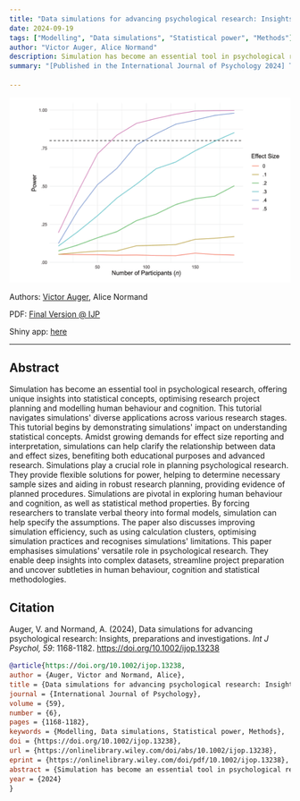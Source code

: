 ```yaml
---
title: "Data simulations for advancing psychological research: Insights, preparations and investigations (2024)"
date: 2024-09-19
tags: ["Modelling", "Data simulations", "Statistical power", "Methods"]
author: "Victor Auger, Alice Normand"
description: Simulation has become an essential tool in psychological research, offering unique insights into statistical concepts, optimising research project planning and modelling human behaviour and cognition. This tutorial navigates simulations' diverse applications across various research stages. This tutorial begins by demonstrating simulations' impact on understanding statistical concepts. Amidst growing demands for effect size reporting and interpretation, simulations can help clarify the relationship between data and effect sizes, benefiting both educational purposes and advanced research. Simulations play a crucial role in planning psychological research. They provide flexible solutions for power, helping to determine necessary sample sizes and aiding in robust research planning, providing evidence of planned procedures. Simulations are pivotal in exploring human behaviour and cognition, as well as statistical method properties. By forcing researchers to translate verbal theory into formal models, simulation can help specify the assumptions. The paper also discusses improving simulation efficiency, such as using calculation clusters, optimising simulation practices and recognises simulations' limitations. This paper emphasises simulations' versatile role in psychological research. They enable deep insights into complex datasets, streamline project preparation and uncover subtleties in human behaviour, cognition and statistical methodologies.
summary: "[Published in the International Journal of Psychology 2024] This paper navigates simulations' diverse applications across various research stages in psychology"

---
```


![cover](cover_sim.png)

Authors: [Victor Auger](mailto:victor.auger.ac@gmail.com), Alice Normand

PDF: [Final Version @ IJP](https://onlinelibrary.wiley.com/doi/10.1002/ijop.13238)

Shiny app: [here](https://tjw41q-victor0auger.shinyapps.io/Sim_shinny112/)

---

## Abstract

Simulation has become an essential tool in psychological research, offering unique insights into statistical concepts, optimising research project planning and modelling human behaviour and cognition. This tutorial navigates simulations' diverse applications across various research stages. This tutorial begins by demonstrating simulations' impact on understanding statistical concepts. Amidst growing demands for effect size reporting and interpretation, simulations can help clarify the relationship between data and effect sizes, benefiting both educational purposes and advanced research. Simulations play a crucial role in planning psychological research. They provide flexible solutions for power, helping to determine necessary sample sizes and aiding in robust research planning, providing evidence of planned procedures. Simulations are pivotal in exploring human behaviour and cognition, as well as statistical method properties. By forcing researchers to translate verbal theory into formal models, simulation can help specify the assumptions. The paper also discusses improving simulation efficiency, such as using calculation clusters, optimising simulation practices and recognises simulations' limitations. This paper emphasises simulations' versatile role in psychological research. They enable deep insights into complex datasets, streamline project preparation and uncover subtleties in human behaviour, cognition and statistical methodologies.

## Citation

Auger, V. and Normand, A. (2024), Data simulations for advancing psychological research: Insights, preparations and investigations. _Int J Psychol, 59_: 1168-1182. https://doi.org/10.1002/ijop.13238

```bibtex
@article{https://doi.org/10.1002/ijop.13238,
author = {Auger, Victor and Normand, Alice},
title = {Data simulations for advancing psychological research: Insights, preparations and investigations},
journal = {International Journal of Psychology},
volume = {59},
number = {6},
pages = {1168-1182},
keywords = {Modelling, Data simulations, Statistical power, Methods},
doi = {https://doi.org/10.1002/ijop.13238},
url = {https://onlinelibrary.wiley.com/doi/abs/10.1002/ijop.13238},
eprint = {https://onlinelibrary.wiley.com/doi/pdf/10.1002/ijop.13238},
abstract = {Simulation has become an essential tool in psychological research, offering unique insights into statistical concepts, optimising research project planning and modelling human behaviour and cognition. This tutorial navigates simulations' diverse applications across various research stages. This tutorial begins by demonstrating simulations' impact on understanding statistical concepts. Amidst growing demands for effect size reporting and interpretation, simulations can help clarify the relationship between data and effect sizes, benefiting both educational purposes and advanced research. Simulations play a crucial role in planning psychological research. They provide flexible solutions for power, helping to determine necessary sample sizes and aiding in robust research planning, providing evidence of planned procedures. Simulations are pivotal in exploring human behaviour and cognition, as well as statistical method properties. By forcing researchers to translate verbal theory into formal models, simulation can help specify the assumptions. The paper also discusses improving simulation efficiency, such as using calculation clusters, optimising simulation practices and recognises simulations' limitations. This paper emphasises simulations' versatile role in psychological research. They enable deep insights into complex datasets, streamline project preparation and uncover subtleties in human behaviour, cognition and statistical methodologies.},
year = {2024}
}
